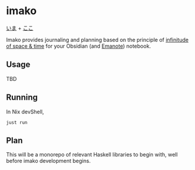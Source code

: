 # imako

[いま](https://en.wiktionary.org/wiki/%E3%81%84%E3%81%BE) + [ここ](https://en.wiktionary.org/wiki/%E3%81%93%E3%81%93)

Imako provides journaling and planning based on the principle of [infinitude of space & time](https://srid.ca/this-moment) for your Obsidian (and [Emanote](https://emanote.srid.ca/)) notebook.

## Usage

TBD

## Running

In Nix devShell,

```
just run
```

## Plan

This will be a monorepo of relevant Haskell libraries to begin with, well before imako development begins.
